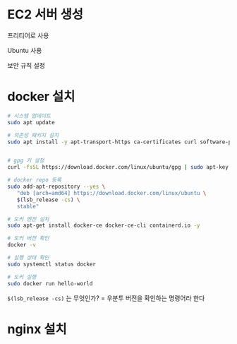 # EC2 서버 생성
프리티어로 사용

Ubuntu 사용

보안 규칙 설정

# docker 설치
```bash
# 시스템 업데이트
sudo apt update 

# 의존성 패키지 설치
sudo apt install -y apt-transport-https ca-certificates curl software-properties-common


# gpg 키 설정
curl -fsSL https://download.docker.com/linux/ubuntu/gpg | sudo apt-key add -

# docker repo 등록
sudo add-apt-repository --yes \
   "deb [arch=amd64] https://download.docker.com/linux/ubuntu \
   $(lsb_release -cs) \
   stable"

# 도커 엔진 설치
sudo apt-get install docker-ce docker-ce-cli containerd.io -y

# 도커 버전 확인
docker -v

# 실행 상태 확인
sudo systemctl status docker

# 도커 실행
sudo docker run hello-world

```

`$(lsb_release -cs)` 는 무엇인가? = 우분투 버전을 확인하는 명령어라 한다

# nginx 설치

